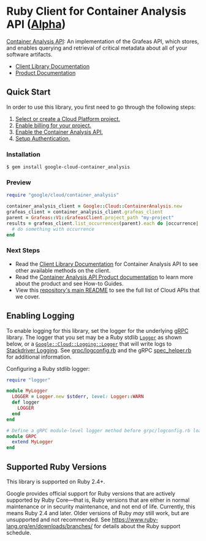 # Ruby Client for Container Analysis API ([Alpha](https://github.com/googleapis/google-cloud-ruby#versioning))

[Container Analysis API][Product Documentation]:
An implementation of the Grafeas API, which stores, and enables querying
and retrieval of critical metadata about all of your software artifacts.
- [Client Library Documentation][]
- [Product Documentation][]

## Quick Start
In order to use this library, you first need to go through the following
steps:

1. [Select or create a Cloud Platform project.](https://console.cloud.google.com/project)
2. [Enable billing for your project.](https://cloud.google.com/billing/docs/how-to/modify-project#enable_billing_for_a_project)
3. [Enable the Container Analysis API.](https://console.cloud.google.com/apis/library/containeranalysis.googleapis.com)
4. [Setup Authentication.](https://googleapis.dev/ruby/google-cloud-container_analysis/latest/file.AUTHENTICATION.html)

### Installation
```
$ gem install google-cloud-container_analysis
```

### Preview
```ruby
require "google/cloud/container_analysis"

container_analysis_client = Google::Cloud::ContainerAnalysis.new
grafeas_client = container_analysis_client.grafeas_client
parent = Grafeas::V1::GrafeasClient.project_path "my-project"
results = grafeas_client.list_occurrences(parent).each do |occurrence|
  # do something with occurrence
end
```

### Next Steps
- Read the [Client Library Documentation][] for Container Analysis API
  to see other available methods on the client.
- Read the [Container Analysis API Product documentation][Product Documentation]
  to learn more about the product and see How-to Guides.
- View this [repository's main README](https://github.com/googleapis/google-cloud-ruby/blob/master/README.md)
  to see the full list of Cloud APIs that we cover.

[Client Library Documentation]: https://googleapis.dev/ruby/google-cloud-container_analysis/latest
[Product Documentation]: https://cloud.google.com/container-registry/docs/container-analysis

## Enabling Logging

To enable logging for this library, set the logger for the underlying [gRPC](https://github.com/grpc/grpc/tree/master/src/ruby) library.
The logger that you set may be a Ruby stdlib [`Logger`](https://ruby-doc.org/stdlib-2.5.0/libdoc/logger/rdoc/Logger.html) as shown below,
or a [`Google::Cloud::Logging::Logger`](https://googleapis.dev/ruby/google-cloud-logging/latest)
that will write logs to [Stackdriver Logging](https://cloud.google.com/logging/). See [grpc/logconfig.rb](https://github.com/grpc/grpc/blob/master/src/ruby/lib/grpc/logconfig.rb)
and the gRPC [spec_helper.rb](https://github.com/grpc/grpc/blob/master/src/ruby/spec/spec_helper.rb) for additional information.

Configuring a Ruby stdlib logger:

```ruby
require "logger"

module MyLogger
  LOGGER = Logger.new $stderr, level: Logger::WARN
  def logger
    LOGGER
  end
end

# Define a gRPC module-level logger method before grpc/logconfig.rb loads.
module GRPC
  extend MyLogger
end
```

## Supported Ruby Versions

This library is supported on Ruby 2.4+.

Google provides official support for Ruby versions that are actively supported
by Ruby Core—that is, Ruby versions that are either in normal maintenance or
in security maintenance, and not end of life. Currently, this means Ruby 2.4
and later. Older versions of Ruby _may_ still work, but are unsupported and not
recommended. See https://www.ruby-lang.org/en/downloads/branches/ for details
about the Ruby support schedule.
